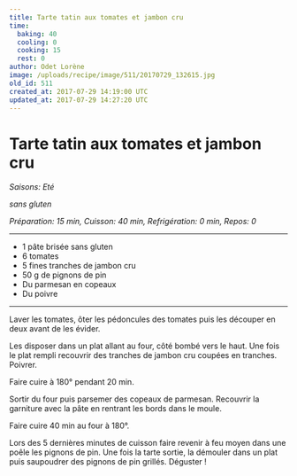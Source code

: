 ```yaml
---
title: Tarte tatin aux tomates et jambon cru
time:
  baking: 40
  cooling: 0
  cooking: 15
  rest: 0
author: Odet Lorène
image: /uploads/recipe/image/511/20170729_132615.jpg
old_id: 511
created_at: 2017-07-29 14:19:00 UTC
updated_at: 2017-07-29 14:27:20 UTC
---
```


# Tarte tatin aux tomates et jambon cru

_Saisons: Eté_

_sans gluten_

_Préparation: 15 min, Cuisson: 40 min, Refrigération: 0 min, Repos: 0_

---

- 1 pâte brisée sans gluten
- 6 tomates
- 5 fines tranches de jambon cru
- 50 g de pignons de pin
- Du parmesan en copeaux
- Du poivre

---

Laver les tomates, ôter les pédoncules des tomates puis les découper en deux avant de les évider.

Les disposer dans un plat allant au four, côté bombé vers le haut. Une fois le plat rempli recouvrir des tranches de jambon cru coupées en tranches. Poivrer.

Faire cuire à 180° pendant 20 min.

Sortir du four puis parsemer des copeaux de parmesan. Recouvrir la garniture avec la pâte en rentrant les bords dans le moule.

Faire cuire 40 min au four à 180°.

Lors des 5 dernières minutes de cuisson faire revenir à feu moyen dans une poêle les pignons de pin. Une fois la tarte sortie, la démouler dans un plat puis saupoudrer des pignons de pin grillés. Déguster !

